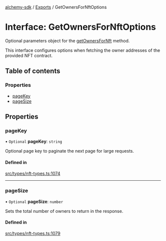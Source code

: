 [alchemy-sdk](../README.md) / [Exports](../modules.md) / GetOwnersForNftOptions

# Interface: GetOwnersForNftOptions

Optional parameters object for the [getOwnersForNft](../classes/NftNamespace.md#getownersfornft) method.

This interface configures options when fetching the owner addresses of the
provided NFT contract.

## Table of contents

### Properties

- [pageKey](GetOwnersForNftOptions.md#pagekey)
- [pageSize](GetOwnersForNftOptions.md#pagesize)

## Properties

### pageKey

• `Optional` **pageKey**: `string`

Optional page key to paginate the next page for large requests.

#### Defined in

[src/types/nft-types.ts:1074](https://github.com/alchemyplatform/alchemy-sdk-js/blob/873c9882/src/types/nft-types.ts#L1074)

___

### pageSize

• `Optional` **pageSize**: `number`

Sets the total number of owners to return in the response.

#### Defined in

[src/types/nft-types.ts:1079](https://github.com/alchemyplatform/alchemy-sdk-js/blob/873c9882/src/types/nft-types.ts#L1079)
